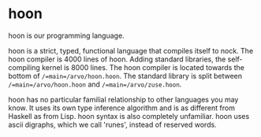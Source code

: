 <div class="short">

# hoon

hoon is our programming language.

hoon is a strict, typed, functional language that compiles itself to nock. The hoon compiler is 4000 lines of hoon. Adding standard libraries, the self-compiling kernel is 8000 lines. The hoon compiler is located towards the bottom of `/=main=/arvo/hoon.hoon`. The standard library is split between `/=main=/arvo/hoon.hoon` and `/=main=/arvo/zuse.hoon`. 

hoon has no particular familial relationship to other languages you may know. It uses its own type inference algorithm and is as different from Haskell as from Lisp. hoon syntax is also completely unfamiliar. hoon uses ascii digraphs, which we call 'runes', instead of reserved words. 

</div>